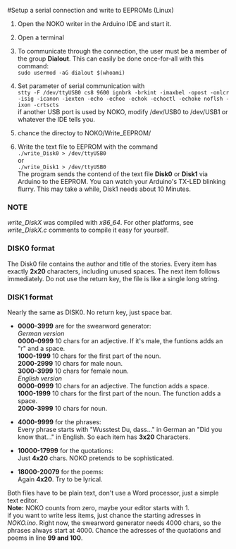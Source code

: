 #Setup a serial connection and write to EEPROMs (Linux)

1. Open the NOKO writer in the Arduino IDE and start it. 

2. Open a terminal  

3. To communicate through the connection, the user must be a member of the group **Dialout**. This can easily be done once-for-all with this command:  
``` sudo usermod -aG dialout $(whoami) ```  

4. Set parameter of serial communication with  
``` stty -F /dev/ttyUSB0 cs8 9600 ignbrk -brkint -imaxbel -opost -onlcr -isig -icanon -iexten -echo -echoe -echok -echoctl -echoke noflsh -ixon -crtscts ```  
if another USB port is used by NOKO, modify /dev/USB0 to /dev/USB1 or whatever the IDE tells you.

5. chance the directoy to NOKO/Write_EEPROM/

6. Write the text file to EEPROM with the command  
``` ./write_Disk0 > /dev/ttyUSB0 ```  
or  
``` ./write_Disk1 > /dev/ttyUSB0 ```  
The program sends the contend of the text file **Disk0** or **Disk1** via Arduino to the EEPROM. You can watch your Arduino's TX-LED blinking flurry. This may take a while, Disk1 needs about 10 Minutes. 

### NOTE 
*write_DiskX* was compiled with *x86_64*. For other platforms, see *write_DiskX.c* comments to compile it easy for yourself.

### DISK0 format
The Disk0 file contains the author and title of the stories. Every item has exactly **2x20** characters, including unused spaces. The next item follows immediately. Do not use the return key, the file is like a single long string.

### DISK1 format
Nearly the same as DISK0. No return key, just space bar. 
* **0000-3999** are for the swearword generator:  
*German version*  
**0000-0999** 10 chars for an adjective. If it's male, the funtions adds an "r" and a space.  
**1000-1999** 10 chars for the first part of the noun.  
**2000-2999** 10 chars for male noun.  
**3000-3999** 10 chars for female noun.  
*English version*  
**0000-0999** 10 chars for an adjective. The function adds a space.  
**1000-1999** 10 chars for the first part of the noun. The function adds a space.  
**2000-3999** 10 chars for noun.  

* **4000-9999** for the phrases:  
Every phrase starts with "Wusstest Du, dass..." in German an "Did you know that..." in English. So each item has **3x20** Characters.

* **10000-17999** for the quotations:    
Just **4x20** chars. NOKO pretends to be sophisticated.

* **18000-20079** for the poems:   
Again **4x20**. Try to be lyrical.

Both files have to be plain text, don't use a Word processor, just a simple text editor.  
**Note:** NOKO counts from zero, maybe your editor starts with 1.  
if you want to write less items, just chance the starting adresses in *NOKO.ino*. Right now, the swearword generator needs 4000 chars, so the phrases always start at 4000. Chance the adresses of the quotations and poems in line **99 and 100**.
